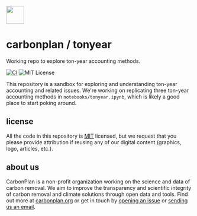 <img
  src='https://carbonplan-assets.s3.amazonaws.com/monogram/dark-small.png'
  height='48'
/>

# carbonplan / tonyear
Working repo to explore ton-year accounting methods. 

[![CI](https://github.com/carbonplan/python-project-template/actions/workflows/main.yaml/badge.svg)](https://github.com/carbonplan/python-project-template/actions/workflows/main.yaml)
![MIT License][]

[mit license]: https://badgen.net/badge/license/MIT/blue


This repository is a sandbox for exploring and understanding ton-year accounting and related issues. We're working on replicating three ton-year accounting methods in `notebooks/tonyear.ipynb`, which is likely a good place to start poking around.

## license

All the code in this repository is [MIT](https://choosealicense.com/licenses/mit/) licensed, but we request that you please provide attribution if reusing any of our digital content (graphics, logo, articles, etc.).

## about us

CarbonPlan is a non-profit organization working on the science and data of carbon removal. We aim to improve the transparency and scientific integrity of carbon removal and climate solutions through open data and tools. Find out more at [carbonplan.org](https://carbonplan.org/) or get in touch by [opening an issue](https://github.com/carbonplan/python-project-template/issues/new) or [sending us an email](mailto:hello@carbonplan.org).
